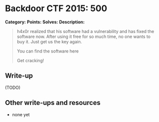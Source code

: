 # Backdoor CTF 2015: 500
**Category:** 
**Points:** 
**Solves:** 
**Description:** 

> h4x0r realized that his software had a vulnerability and has fixed the software now. 
> After using it free for so much time, no one wants to buy it. Just get us the key again. 
> 
> 
> You can find the software here
> 
> 
> Get cracking!

## Write-up

(TODO)

## Other write-ups and resources

* none yet